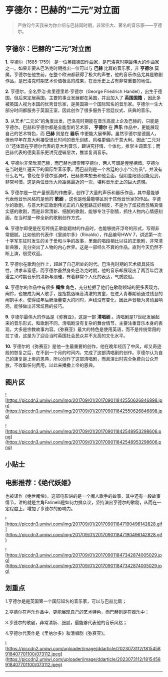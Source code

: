 # 亨德尔：巴赫的“二元”对立面

> 严伯钧今天我来为你介绍与巴赫同时期，非常伟大、著名的音乐家——亨德尔。

## 亨德尔：巴赫的“二元”对立面

 **1.** 亨德尔（1685-1759） 是一位英籍德国作曲家，是巴洛克时期最伟大的作曲家之一。如果非要从巴洛克时期找出一位可以与 **巴赫** 比肩的音乐家，非 **亨德尔** 莫属。亨德尔在他生前，在整个欧洲都获得了极大的声誉，他的音乐作品尤其是歌剧作品，是巴洛克时期艺术价值极高的成果，在音乐史上占有非常重要的地位。

 **2.** 亨德尔，全名乔治·弗里德里希·亨德尔（George Friedrich Handel），出生于德国，但后来定居英国，主要的事业发展都在英国，并且加入了 **英国国籍** ，因此多被英国人视为本国的优秀音乐家，是英国第一个国际知名的音乐家。亨德尔一生大部分时间都服务于英国王室，因此创作了很多服务于宫廷仪式、庆典的音乐。

 **3.** 从艺术“二元论”的角度出发，巴洛克时期能在音乐高度上企及巴赫的，只能是亨德尔。巴赫和亨德尔都是全能型的艺术家， **亨德尔** 在 **声乐** 作品中，更能展现自己的艺术特色，而 **巴赫** 则是在 **器乐** 中更能大展拳脚。虽然亨德尔是德国人，但他早年在意大利接受很长时间的音乐训练，风格更偏向于意大利。因此“二元对立”还体现在亨德尔代表的意大利音乐，跟讲究抒情、个体化，推崇主调音乐；而巴赫代表的德奥音乐更讲究逻辑层次，推崇复调音乐。

 **4.** 亨德尔非常欣赏巴赫，而巴赫也很崇拜亨德尔，两人可谓是惺惺相惜。亨德尔在当时是红遍天下的国际型音乐家，而巴赫则是一个宫廷的小小“公务员”，并没有什么名气。曾经在亨德尔巡演时，巴赫原本想去和他会面，但阴差阳错没能见到，非常可惜，这是两位音乐大师距离最近的一次，堪称音乐史上的巨大遗憾。

 **5.** 亨德尔是一位产量很高的作曲家，创作了大量的声乐和器乐作品，其中最能够代表他音乐风格的是他的 **歌剧** ，这也是他最能够区别于其他音乐家的作品。亨德尔的歌剧，与意大利正歌剧伟光正的八股套路正好相反，不是为了炫技而忽略真情实感的歌剧，而是非常清新、细腻的歌剧，能够专注于剧情，抓住人物内心情感刻画，在当时是一种全新的歌剧创作方式。

 **6.** 亨德尔即便是在写传统正歌剧题材的作品时，也能够抛开浮夸的形式，写得非常细腻。比如他的代表作《里纳尔多》（Rinaldo），作品编号HWV 7，讲述第一次十字军东征时发生的关于爱和斗争的故事，里面的唱段相比以往的正歌剧，非常清新典雅，充分突出了人物的内心世界。这是一部经久不衰的作品，直到今天仍然不断上演，很受欢迎。

 **7.** 亨德尔在歌剧创作上，超越了自己所处的时代。巴洛克时期的艺术极具装饰性，讲求丰富感，而亨德尔虽然身处巴洛克时期，他的音乐却展现出了两百年后浪漫主义时期音乐的清新与淡雅，有着非常个人化的表达，气质脱俗。

 **8.** 亨德尔的作品中有很多 **阉伶** 角色，充分挖掘了他们在歌剧领域的更多表现力。阉伶，也被成为阉人歌手，是指挑选嗓音清澈的男童，在进入青春期前通过残忍的阉割手术，使得成年后肺活量变大的同时，声线没有变化，因此声音极为灵动且响亮，能够做出非常炫目的技巧。

 **9.** 亨德尔最伟大的作品是《弥赛亚》，这是一部 **清唱剧** 。清唱剧是17世纪发展起来的音乐形式，和歌剧不同，清唱剧没有复杂的舞台情节，主要注重音乐本身的表现，大多是宗教故事内容。《弥赛亚》最大的特色是使用英语，而不是传统常用的拉丁语，这是为了迎合当时英国社会民众并不太高的文化水平。

 **10.** 亨德尔的《弥赛亚》是他一生最重要的创作，他在晚年经历了中风，却又奇迹般的恢复之后，在不到一个月的时间内，完成了这部清唱剧的创作。亨德尔认为自己的康复是上帝的恩典，所以创作了这部清唱剧，而且演出时完全免费向公众开放，不收取任何费用，以此来播撒上帝的恩典。

## 图片区

![https://piccdn3.umiwi.com/img/201709/01/201709011842550626846898.jpg](https://piccdn3.umiwi.com/img/201709/01/201709011842550626846898.jpg)

![https://piccdn3.umiwi.com/img/201709/01/201709011842548953298606.png](https://piccdn3.umiwi.com/img/201709/01/201709011842548953298606.png)

## 小贴士

## 电影推荐：《绝代妖姬》

也被译作《绝世阉伶》，这部电影讲的是一个阉人歌手的故事，其中还有一段故事情节，讲的就是主角Farinelli是如何力排众议，坚持演出亨德尔的歌剧，从而在一定程度上，增加了亨德尔的影响力。

![https://piccdn3.umiwi.com/img/201709/01/201709011847190496142828.gif](https://piccdn3.umiwi.com/img/201709/01/201709011847190496142828.gif)

![https://piccdn3.umiwi.com/img/201709/01/201709011847342874005029.jpg](https://piccdn3.umiwi.com/img/201709/01/201709011847342874005029.jpg)

## 划重点

1.亨德尔是是英国第一个国际知名的音乐家，可以与巴赫比肩；

2.亨德尔在声乐作品中，更能展现自己的艺术特色，而巴赫则是在器乐中；

3.亨德尔的歌剧，非常清新、细腻，最能够代表他的音乐风格；

4.亨德尔代表作是《里纳尔多》和清唱剧《弥赛亚》。

![https://piccdn2.umiwi.com/uploader/image/ddarticle/2023073112/1815458918407701100/073112.jpeg](https://piccdn2.umiwi.com/uploader/image/ddarticle/2023073112/1815458918407701100/073112.jpeg)

---
